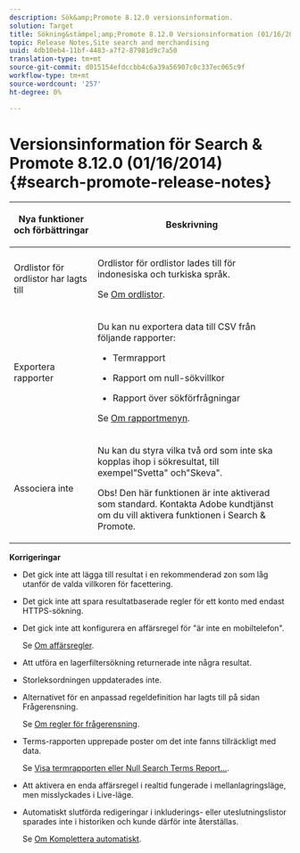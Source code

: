 ```yaml
---
description: Sök&amp;Promote 8.12.0 versionsinformation.
solution: Target
title: Sökning&stämpel;amp;Promote 8.12.0 Versionsinformation (01/16/2014)
topic: Release Notes,Site search and merchandising
uuid: 4db10eb4-11bf-4483-a7f2-87981d9c7a50
translation-type: tm+mt
source-git-commit: d015154efdccbb4c6a39a56907c0c337ec065c9f
workflow-type: tm+mt
source-wordcount: '257'
ht-degree: 0%

---
```



# Versionsinformation för Search &amp; Promote 8.12.0 (01/16/2014){#search-promote-release-notes}

<table> 
 <thead> 
  <tr> 
   <th colname="col1" class="entry"> <p>Nya funktioner och förbättringar </p> </th> 
   <th colname="col2" class="entry"> <p>Beskrivning </p> </th> 
  </tr> 
 </thead>
 <tbody> 
  <tr> 
   <td colname="col1"> <p>Ordlistor för ordlistor har lagts till </p> </td> 
   <td colname="col2"> <p> </p> <p> Ordlistor för ordlistor lades till för indonesiska och turkiska språk. </p> <p>Se <a href="../c-about-linguistics-menu/c-about-dictionaries.md#concept_B8028B71EC8144669614C64578EDB034" format="dita" scope="local"> Om ordlistor</a>. </p> </td> 
  </tr> 
  <tr> 
   <td colname="col1"> <p>Exportera rapporter </p> </td> 
   <td colname="col2"> <p> 
     <!--3683368-->Du kan nu exportera data till CSV från följande rapporter: 
     <ul id="ul_93B619DBB3444F64BD6D7F9E969AB1E1"> 
      <li id="li_96DDE1A196834845A0FA319903C5934B"> <p>Termrapport </p> </li> 
      <li id="li_4F1A19DE98C84F8CAD963EEA2B38ED7A"> <p>Rapport om null-sökvillkor </p> </li> 
      <li id="li_A7716C62C4D44CD69D411C3FEE246D96"> <p>Rapport över sökförfrågningar </p> </li> 
     </ul> </p> <p>Se <a href="../c-about-reports-menu/c-about-reports-menu.md#concept_5F901459C7AB461BAB30B305957EB00C" format="dita" scope="local"> Om rapportmenyn</a>. </p> </td> 
  </tr> 
  <tr> 
   <td colname="col1"> <p>Associera inte </p> </td> 
   <td colname="col2"> <p>Nu kan du styra vilka två ord som inte ska kopplas ihop i sökresultat, till exempel"Svetta" och"Skeva". </p> <p> <p>Obs!  Den här funktionen är inte aktiverad som standard. Kontakta Adobe kundtjänst om du vill aktivera funktionen i Search &amp; Promote. </p> </p> </td> 
  </tr> 
 </tbody> 
</table>

**Korrigeringar**

* Det gick inte att lägga till resultat i en rekommenderad zon som låg utanför de valda villkoren för facettering.
* Det gick inte att spara resultatbaserade regler för ett konto med endast HTTPS-sökning.
* Det gick inte att konfigurera en affärsregel för &quot;är inte en mobiltelefon&quot;.

   Se [Om affärsregler](../c-about-rules-menu/c-about-business-rules.md#concept_2A93D76216754D3D8412CDEA00BD26BD).

* Att utföra en lagerfiltersökning returnerade inte några resultat.
* Storleksordningen uppdaterades inte.
* Alternativet för en anpassad regeldefinition har lagts till på sidan Frågerensning.

   Se [Om regler för frågerensning](../c-about-rules-menu/c-about-query-cleaning-rules.md#concept_17F3CDDC3C8A4128AF092A82B777B86C).

* Terms-rapporten upprepade poster om det inte fanns tillräckligt med data.

   Se [Visa termrapporten eller Null Search Terms Report...](../c-about-reports-menu/c-about-reports-menu.md#task_53B7ED1582DD4B0E8376546A7AFC789A).

* Att aktivera en enda affärsregel i realtid fungerade i mellanlagringsläge, men misslyckades i Live-läge.
* Automatiskt slutförda redigeringar i inkluderings- eller uteslutningslistor sparades inte i historiken och kunde därför inte återställas.

   Se [Om Komplettera automatiskt](../c-about-auto-complete.md#concept_093A9CD754864BA79B456FE4BEB64578).

